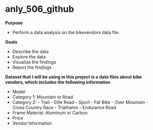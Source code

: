 # anly_506_github

**Purpose** 
- Perform a data analysis on the bikevendors data file. 

**Goals**
- Describe the data
- Explore the data
- Visualize the findings
- Report the findings

**Dataset that I will be using in this project is a data files about bike vendors, which includes the following information**
- Model
- Category 1: Mountain or Road
- Category 2: 
        - Trail
        - Elite Road
        - Sport 
        - Fat Bike 
        - Over Mountain 
        - Cross Country Race 
        - Triathalon 
        - Endurance Road
 - Frame Material: Aluminum or Carbon
 - Price
 - Vendor Information
    
    

